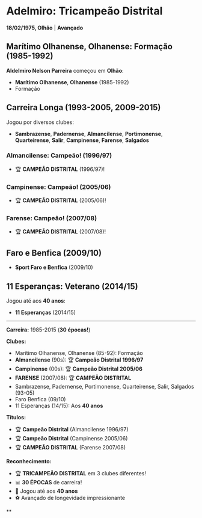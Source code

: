 # Adelmiro: Tricampeão Distrital

**18/02/1975, Olhão** | **Avançado**

## Marítimo Olhanense, Olhanense: Formação (1985-1992)

**Aldelmiro Nelson Parreira** começou em **Olhão**:
- **Marítimo Olhanense**, **Olhanense** (1985-1992)
- Formação

## Carreira Longa (1993-2005, 2009-2015)

Jogou por diversos clubes:
- **Sambrazense**, **Padernense**, **Almancilense**, **Portimonense**, **Quarteirense**, **Salir**, **Campinense**, **Farense**, **Salgados**

### Almancilense: Campeão! (1996/97)
- 🏆 **CAMPEÃO DISTRITAL** (1996/97)!

### Campinense: Campeão! (2005/06)
- 🏆 **CAMPEÃO DISTRITAL** (2005/06)!

### Farense: Campeão! (2007/08)
- 🏆 **CAMPEÃO DISTRITAL** (2007/08)!

## Faro e Benfica (2009/10)

- **Sport Faro e Benfica** (2009/10)

## 11 Esperanças: Veterano (2014/15)

Jogou até aos **40 anos**:
- **11 Esperanças** (2014/15)

---

**Carreira:** 1985-2015 (**30 épocas!**)

**Clubes:**
- Marítimo Olhanense, Olhanense (85-92): Formação
- **Almancilense** (90s): 🏆 **Campeão Distrital 1996/97**
- **Campinense** (00s): 🏆 **Campeão Distrital 2005/06**
- **FARENSE** (2007/08): 🏆 **CAMPEÃO DISTRITAL**
- Sambrazense, Padernense, Portimonense, Quarteirense, Salir, Salgados (93-05)
- Faro Benfica (09/10)
- 11 Esperanças (14/15): Aos **40 anos**

**Títulos:**
- 🏆 **Campeão Distrital** (Almancilense 1996/97)
- 🏆 **Campeão Distrital** (Campinense 2005/06)
- 🏆 **CAMPEÃO DISTRITAL** (Farense 2007/08)

**Reconhecimento:**
- 🏆 **TRICAMPEÃO DISTRITAL** em 3 clubes diferentes!
- 📊 **30 ÉPOCAS** de carreira!
- 💪 Jogou até aos **40 anos**
- ⚽ Avançado de longevidade impressionante

**